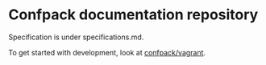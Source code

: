 Confpack documentation repository
=================================

Specification is under specifications.md.

To get started with development, look at [confpack/vagrant](https://github.com/confpack/vagrant).
